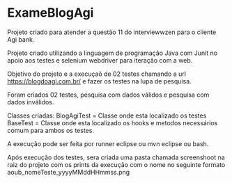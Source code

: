 # ExameBlogAgi

Projeto criado para atender a questão 11 do interviewwzen para o cliente Agi bank.

Projeto criado utilizando a linguagem de programação Java com Junit no apoio aos testes e selenium webdriver para iteração com a web.

Objetivo do projeto e a execuçaõ de 02 testes chamando a url https://blogdoagi.com.br/ e fazer os testes na lupa de pesquisa.

Foram criados 02 testes, pesquisa com dados válidos e pesquisa com dados inválidos.

Classes criadas:
BlogAgiTest = Classe onde esta localizado os testes
BaseTest = Classe onde esta localizado os hooks e metodos necessários comum para ambos os testes.

A execução pode ser feita por runner eclipse ou mvn eclipse ou bash.

Após execução dos testes, sera criada uma pasta chamada screenshoot na raiz do projeto com os prints da execução com o nome no seguinte formato aoub_nomeTeste_yyyyMMddHHmmss.png
 
